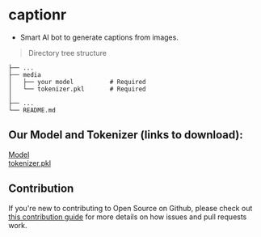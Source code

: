 # captionr

- Smart AI bot to generate captions from images.

> Directory tree structure  
  
    ├── ...
    ├── media                  
    │   ├── your model          # Required 
    │   └── tokenizer.pkl       # Required
    │               
    ├── ... 
    └── README.md



## Our Model and Tokenizer (links to download):

[Model](https://drive.google.com/file/d/1zucHy25zZPEFl5L6zrcr62_WYuS-jyxa/view?usp=sharing) <br/>
[tokenizer.pkl](https://drive.google.com/file/d/1T5AnfKaO-AvsFHwnHfVyHa4vjF7MX8Z2/view?usp=sharing)

## Contribution

If you're new to contributing to Open Source on Github, please check out [this contribution guide](https://guides.github.com/activities/contributing-to-open-source/) for more details on how issues and pull requests work.
